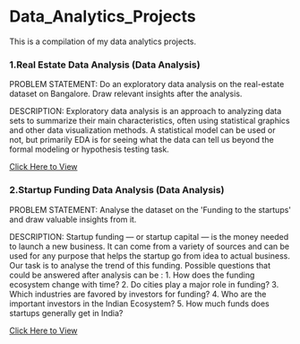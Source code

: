 # Data_Analytics_Projects
This is a compilation of my data analytics projects.

### 1.Real Estate Data Analysis (Data Analysis)

PROBLEM STATEMENT:
Do an exploratory data analysis on the real-estate dataset on Bangalore. Draw relevant insights after the analysis.

DESCRIPTION:
Exploratory data analysis is an approach to analyzing data sets to summarize their main characteristics, often using statistical graphics and other data visualization methods. A statistical model can be used or not, but primarily EDA is for seeing what the data can tell us beyond the formal modeling or hypothesis testing task.

[Click Here to View](https://github.com/NikitaAgrahari/Codes_Python/blob/main/final_house_price_prediction.ipynb)

### 2.Startup Funding Data Analysis (Data Analysis)

PROBLEM STATEMENT:
Analyse the dataset on the 'Funding to the startups' and draw valuable insights from it.

DESCRIPTION:
Startup funding — or startup capital — is the money needed to launch a new business. It can come from a variety of sources and can be used for any purpose that helps the startup go from idea to actual business. Our task is to analyse the trend of this funding. Possible questions that could be answered after analysis can be : 1. How does the funding ecosystem change with time? 2. Do cities play a major role in funding? 3. Which industries are favored by investors for funding? 4. Who are the important investors in the Indian Ecosystem? 5. How much funds does startups generally get in India?

[Click Here to View](https://github.com/NikitaAgrahari/Codes_Python/blob/main/startup_funding_analysis.ipynb)
